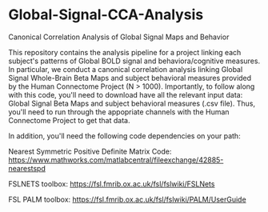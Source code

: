 # Global-Signal-CCA-Analysis
Canonical Correlation Analysis of Global Signal Maps and Behavior

This repository contains the analysis pipeline for a project linking each subject's patterns of Global BOLD signal and behaviora/cognitive measures. In particular, we conduct a canonical correlation analysis linking Global Signal Whole-Brain Beta Maps and subject behavioral measures provided by the Human Connectome Project (N > 1000). Importantly, to follow along with this code, you'll need to download have all the relevant input data: Global Signal Beta Maps and subject behavioral measures (.csv file). Thus, you'll need to run through the appopriate channels with the Human Connectome Project to get that data.

In addition, you'll need the following code dependencies on your path:

Nearest Symmetric Positive Definite Matrix Code:
https://www.mathworks.com/matlabcentral/fileexchange/42885-nearestspd

FSLNETS toolbox:
https://fsl.fmrib.ox.ac.uk/fsl/fslwiki/FSLNets

FSL PALM toolbox:
https://fsl.fmrib.ox.ac.uk/fsl/fslwiki/PALM/UserGuide

